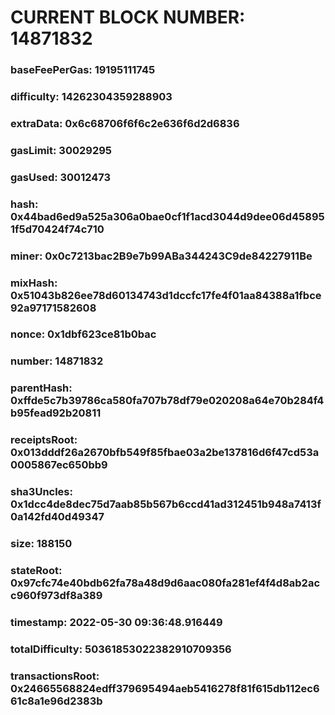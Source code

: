 # CURRENT BLOCK NUMBER: 14871832

### baseFeePerGas: 19195111745
### difficulty: 14262304359288903
### extraData: 0x6c68706f6f6c2e636f6d2d6836
### gasLimit: 30029295
### gasUsed: 30012473
### hash: 0x44bad6ed9a525a306a0bae0cf1f1acd3044d9dee06d458951f5d70424f74c710
### miner: 0x0c7213bac2B9e7b99ABa344243C9de84227911Be
### mixHash: 0x51043b826ee78d60134743d1dccfc17fe4f01aa84388a1fbce92a97171582608
### nonce: 0x1dbf623ce81b0bac
### number: 14871832
### parentHash: 0xffde5c7b39786ca580fa707b78df79e020208a64e70b284f4b95fead92b20811
### receiptsRoot: 0x013dddf26a2670bfb549f85fbae03a2be137816d6f47cd53a0005867ec650bb9
### sha3Uncles: 0x1dcc4de8dec75d7aab85b567b6ccd41ad312451b948a7413f0a142fd40d49347
### size: 188150
### stateRoot: 0x97cfc74e40bdb62fa78a48d9d6aac080fa281ef4f4d8ab2acc960f973df8a389
### timestamp: 2022-05-30 09:36:48.916449
### totalDifficulty: 50361853022382910709356
### transactionsRoot: 0x24665568824edff379695494aeb5416278f81f615db112ec661c8a1e96d2383b
